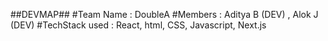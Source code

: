 ##DEVMAP##
#Team Name : DoubleA
#Members : Aditya B (DEV) , Alok J (DEV)
#TechStack used : React, html, CSS, Javascript, Next.js 
